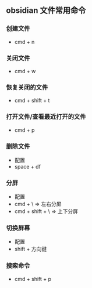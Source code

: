 ## obsidian 文件常用命令


### 创建文件
- cmd + n

### 关闭文件 
- cmd + w

### 恢复关闭的文件
- cmd + shift + t

### 打开文件/查看最近打开的文件
- cmd + p

### 删除文件
- 配置 
- space + df

### 分屏
- 配置 
- cmd + \ => 左右分屏
- cmd + shift + \ => 上下分屏

### 切换屏幕
- 配置 
- shift + 方向键

### 搜索命令
- cmd + shift + p